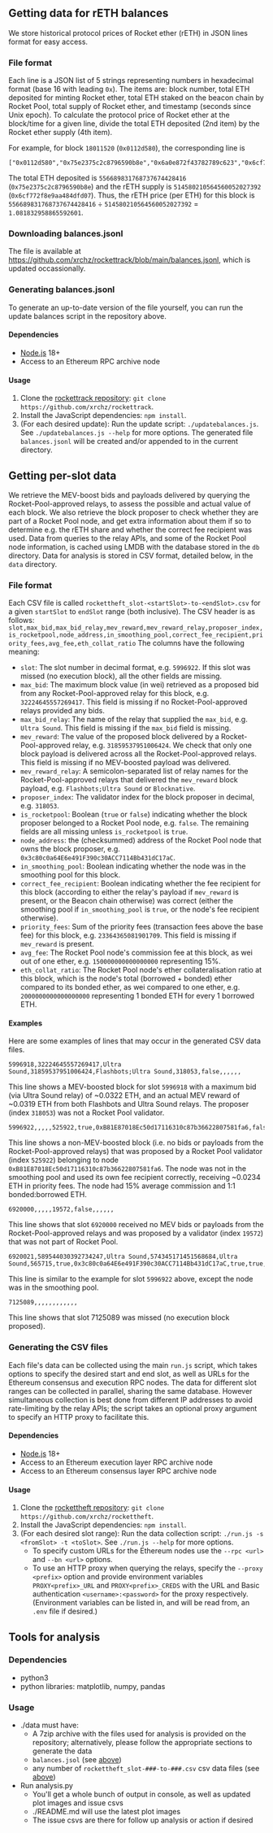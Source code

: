 ## Getting data for rETH balances

We store historical protocol prices of Rocket ether (rETH) in JSON lines format for easy access.

### File format
Each line is a JSON list of 5 strings representing numbers in hexadecimal format (base 16 with leading `0x`). The items are: block number, total ETH deposited for minting Rocket ether, total ETH staked on the beacon chain by Rocket Pool, total supply of Rocket ether, and timestamp (seconds since Unix epoch).
To calculate the protocol price of Rocket ether at the block/time for a given line, divide the total ETH deposited (2nd item) by the Rocket ether supply (4th item).

For example, for block `18011520` (`0x0112d580`), the corresponding line is
```
["0x0112d580","0x75e2375c2c8796590b8e","0x6a0e872f43782789c623","0x6cf772f8e9aa484dfd07","0x64ec4a0f"]
```
The total ETH deposited is `556689831768737674428416` (`0x75e2375c2c8796590b8e`) and the rETH supply is `514580210564560052027392` (`0x6cf772f8e9aa484dfd07`). Thus, the rETH price (per ETH) for this block is `556689831768737674428416` ÷ `514580210564560052027392` = `1.081832958865592601`.

### Downloading balances.jsonl
The file is available at https://github.com/xrchz/rockettrack/blob/main/balances.jsonl, which is updated occassionally.

### Generating balances.jsonl
To generate an up-to-date version of the file yourself, you can run the update balances script in the repository above.

#### Dependencies
- [Node.js](https://nodejs.org/en) 18+
- Access to an Ethereum RPC archive node

#### Usage
1. Clone the [rockettrack repository](https://github.com/xrchz/rockettrack): `git clone https://github.com/xrchz/rockettrack`.
2. Install the JavaScript dependencies: `npm install`.
3. (For each desired update): Run the update script: `./updatebalances.js`. See `./updatebalances.js --help` for more options.
The generated file `balances.jsonl` will be created and/or appended to in the current directory.

## Getting per-slot data
We retrieve the MEV-boost bids and payloads delivered by querying the Rocket-Pool-approved relays, to assess the possible and actual value of each block.
We also retrieve the block proposer to check whether they are part of a Rocket Pool node, and get extra information about them if so to determine e.g. the rETH share and whether the correct fee recipient was used.
Data from queries to the relay APIs, and some of the Rocket Pool node information, is cached using LMDB with the database stored in the `db` directory.
Data for analysis is stored in CSV format, detailed below, in the `data` directory.

### File format
Each CSV file is called `rockettheft_slot-<startSlot>-to-<endSlot>.csv` for a given `startSlot` to `endSlot` range (both inclusive).
The CSV header is as follows:
`slot,max_bid,max_bid_relay,mev_reward,mev_reward_relay,proposer_index,is_rocketpool,node_address,in_smoothing_pool,correct_fee_recipient,priority_fees,avg_fee,eth_collat_ratio`
The columns have the following meaning:
- `slot`: The slot number in decimal format, e.g. `5996922`. If this slot was missed (no execution block), all the other fields are missing.
- `max_bid`: The maximum block value (in wei) retrieved as a proposed bid from any Rocket-Pool-approved relay for this block, e.g. `32224645557269417`. This field is missing if no Rocket-Pool-approved relays provided any bids.
- `max_bid_relay`: The name of the relay that supplied the `max_bid`, e.g. `Ultra Sound`. This field is missing if the `max_bid` field is missing.
- `mev_reward`: The value of the proposed block delivered by a Rocket-Pool-approved relay, e.g. `31859537951006424`. We check that only one block payload is delivered across all the Rocket-Pool-approved relays. This field is missing if no MEV-boosted payload was delivered.
- `mev_reward_relay`: A semicolon-separated list of relay names for the Rocket-Pool-approved relays that delivered the `mev_reward` block payload, e.g. `Flashbots;Ultra Sound` or `Blocknative`.
- `proposer_index`: The validator index for the block proposer in decimal, e.g. `318053`.
- `is_rocketpool`: Boolean (`true` or `false`) indicating whether the block proposer belonged to a Rocket Pool node, e.g. `false`. The remaining fields are all missing unless `is_rocketpool` is `true`.
- `node_address`: the (checksummed) address of the Rocket Pool node that owns the block proposer, e.g. `0x3c80c0a64E6e491F390c30ACC7114Bb431dC17aC`.
- `in_smoothing_pool`: Boolean indicating whether the node was in the smoothing pool for this block.
- `correct_fee_recipient`: Boolean indicating whether the fee recipient for this block (according to either the relay's payload if `mev_reward` is present, or the Beacon chain otherwise) was correct (either the smoothing pool if `in_smoothing_pool` is `true`, or the node's fee recipient otherwise).
- `priority_fees`: Sum of the priority fees (transaction fees above the base fee) for this block, e.g. `23364365081901709`. This field is missing if `mev_reward` is present.
- `avg_fee`: The Rocket Pool node's commission fee at this block, as wei out of one ether, e.g. `150000000000000000` representing 15%.
- `eth_collat_ratio`: The Rocket Pool node's ether collateralisation ratio at this block, which is the node's total (borrowed + bonded) ether compared to its bonded ether, as wei compared to one ether, e.g. `2000000000000000000` representing 1 bonded ETH for every 1 borrowed ETH.

#### Examples
Here are some examples of lines that may occur in the generated CSV data files.
```
5996918,32224645557269417,Ultra Sound,31859537951006424,Flashbots;Ultra Sound,318053,false,,,,,,
```
This line shows a MEV-boosted block for slot `5996918` with a maximum bid (via Ultra Sound relay) of ~0.0322 ETH, and an actual MEV reward of ~0.0319 ETH from both Flashbots and Ultra Sound relays. The proposer (index `318053`) was not a Rocket Pool validator.

```
5996922,,,,,525922,true,0xB81E87018Ec50d17116310c87b36622807581fa6,false,true,23364365081901709,150000000000000000,2000000000000000000
```
This line shows a non-MEV-boosted block (i.e. no bids or payloads from the Rocket-Pool-approved relays) that was proposed by a Rocket Pool validator (index `525922`) belonging to node `0xB81E87018Ec50d17116310c87b36622807581fa6`. The node was not in the smoothing pool and used its own fee recipient correctly, receiving ~0.0234 ETH in priority fees. The node had 15% average commission and 1:1 bonded:borrowed ETH.

```
6920000,,,,,19572,false,,,,,,
```
This line shows that slot `6920000` received no MEV bids or payloads from the Rocket-Pool-approved relays and was proposed by a validator (index `19572`) that was not part of Rocket Pool.

```
6920021,589544030392734247,Ultra Sound,574345171451568684,Ultra Sound,565715,true,0x3c80c0a64E6e491F390c30ACC7114Bb431dC17aC,true,true,,150000000000000000,2000000000000000000
```
This line is similar to the example for slot `5996922` above, except the node was in the smoothing pool.

```
7125089,,,,,,,,,,,,
```
This line shows that slot 7125089 was missed (no execution block proposed).

### Generating the CSV files
Each file's data can be collected using the main `run.js` script, which takes options to specify the desired start and end slot, as well as URLs for the Ethereum consensus and execution RPC nodes.
The data for different slot ranges can be collected in parallel, sharing the same database.
However simultaneous collection is best done from different IP addresses to avoid rate-limiting by the relay APIs; the script takes an optional proxy argument to specify an HTTP proxy to facilitate this.

#### Dependencies
- [Node.js](https://nodejs.org/en) 18+
- Access to an Ethereum execution layer RPC archive node
- Access to an Ethereum consensus layer RPC archive node

#### Usage
1. Clone the [rockettheft repository](https://github.com/xrchz/rockettheft): `git clone https://github.com/xrchz/rockettheft`.
2. Install the JavaScript dependencies: `npm install`.
3. (For each desired slot range): Run the data collection script: `./run.js -s <fromSlot> -t <toSlot>`. See `./run.js --help` for more options.
   - To specify custom URLs for the Ethereum nodes use the `--rpc <url>` and `--bn <url>` options.
   - To use an HTTP proxy when querying the relays, specify the `--proxy <prefix>` option and provide environment variables `PROXY<prefix>_URL` and `PROXY<prefix>_CREDS` with the URL and Basic authentication `<username>:<password>` for the proxy respectively. (Environment variables can be listed in, and will be read from, an `.env` file if desired.)


## Tools for analysis
### Dependencies
- python3
- python libraries: matplotlib, numpy, pandas

### Usage
- ./data must have:
  - A 7zip archive with the files used for analysis is provided on the repository; alternatively,
    please follow the appropriate sections to generate the data
  - `balances.jsol` (see [above](#getting-data-for-reth-balances))
  - any number of `rockettheft_slot-###-to-###.csv` csv data files (see
    [above](#getting-per-slot-data))
- Run analysis.py
  - You'll get a whole bunch of output in console, as well as updated plot images and issue csvs
  - ./README.md will use the latest plot images
  - The issue csvs are there for follow up analysis or action if desired
